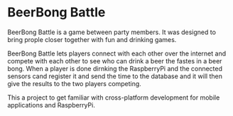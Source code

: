 # BeerBong Battle

BeerBong Battle is a game between party members. It was designed to bring prople closer together with fun and drinking games. 

BeerBong Battle lets players connect with each other over the internet and compete with each other to see who can drink a beer the fastes in a beer bong. When a player is done dirnking the RaspberryPi and the connected sensors cand register it and send the time to the database and it will then give the results to the two players competing. 


This a project to get familiar with cross-platform development for mobile applications and RaspberryPi. 

